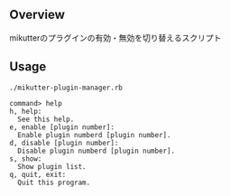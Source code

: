 ## Overview
mikutterのプラグインの有効・無効を切り替えるスクリプト

## Usage
`./mikutter-plugin-manager.rb`
```
command> help
h, help:
  See this help.
e, enable [plugin number]:
  Enable plugin numberd [plugin number].
d, disable [plugin number]:
  Disable plugin numberd [plugin number].
s, show:
  Show plugin list.
q, quit, exit:
  Quit this program.
```
